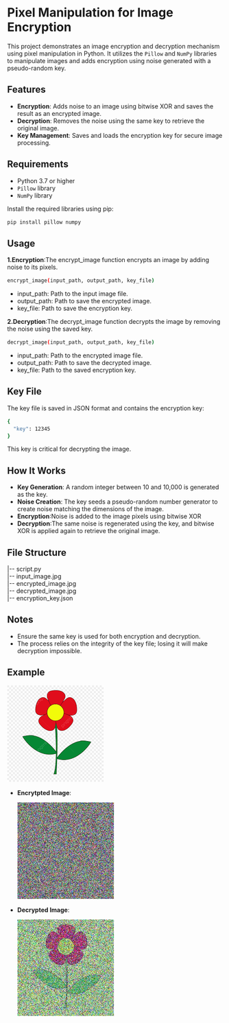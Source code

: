 # Pixel Manipulation for Image Encryption

This project demonstrates an image encryption and decryption mechanism using pixel manipulation in Python. It utilizes the `Pillow` and `NumPy` libraries to manipulate images and adds encryption using noise generated with a pseudo-random key.

## Features

- **Encryption**: Adds noise to an image using bitwise XOR and saves the result as an encrypted image.
- **Decryption**: Removes the noise using the same key to retrieve the original image.
- **Key Management**: Saves and loads the encryption key for secure image processing.

## Requirements

- Python 3.7 or higher
- `Pillow` library
- `NumPy` library

Install the required libraries using pip:

```bash
pip install pillow numpy
```
## Usage   

**1.Encryption**:The encrypt_image function encrypts an image by adding noise to its pixels.  
```bash
encrypt_image(input_path, output_path, key_file)
```
  - input_path: Path to the input image file.
  - output_path: Path to save the encrypted image.
  - key_file: Path to save the encryption key.

**2.Decryption**:The decrypt_image function decrypts the image by removing the noise using the saved key.    
```bash
decrypt_image(input_path, output_path, key_file)
  ```
 - input_path: Path to the encrypted image file.  
 - output_path: Path to save the decrypted image.  
 - key_file: Path to the saved encryption key.  

## Key File  
The key file is saved in JSON format and contains the encryption key:
```bash
{
  "key": 12345
}
```
This key is critical for decrypting the image.    

## How It Works
- **Key Generation**: A random integer between 10 and 10,000 is generated as the key.  
- **Noise Creation**: The key seeds a pseudo-random number generator to create noise matching the dimensions of the image.  
- **Encryption**:Noise is added to the image pixels using bitwise XOR
- **Decryption**:The same noise is regenerated using the key, and bitwise XOR is applied again to retrieve the original image.

## File Structure  
|-- script.py             
|-- input_image.jpg       
|-- encrypted_image.jpg   
|-- decrypted_image.jpg   
|-- encryption_key.json     

## Notes  

- Ensure the same key is used for both encryption and decryption.  
- The process relies on the integrity of the key file; losing it will make decryption impossible.  

## Example
![input_image](input_image.jpg "Input Image")  


- **Encrytpted Image**:


   ![encrypted image](encrypted_image.jpg "Encrypted Image")  

- **Decrypted Image**:


  ![decrypted image](decrypted_image.jpg "Decrypted Image")  



